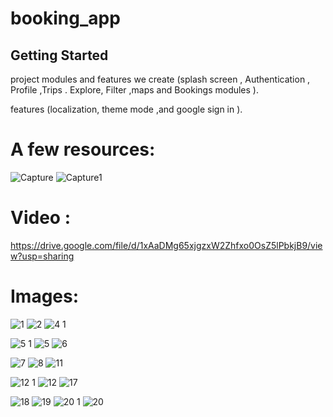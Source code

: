 # booking_app



## Getting Started

project modules and features  we create (splash screen , Authentication , Profile ,Trips . Explore, Filter ,maps and Bookings modules ).

features (localization, theme mode ,and google sign in ).
# A few resources:


![Capture](https://user-images.githubusercontent.com/64233832/193407061-d3898461-69eb-4b97-b40d-9300c6d97f43.JPG)
![Capture1](https://user-images.githubusercontent.com/64233832/193407057-8a8763db-4c6d-4639-991b-ec87ab95851d.JPG)


# Video :
https://drive.google.com/file/d/1xAaDMg65xjgzxW2Zhfxo0OsZ5lPbkjB9/view?usp=sharing


# Images:

![1](https://user-images.githubusercontent.com/64233832/193407725-328952ff-5fac-45e0-9ee6-15226462daee.jpeg)
![2](https://user-images.githubusercontent.com/64233832/193407726-5dbbd792-b05c-469b-abce-e433611b6d2f.jpeg)
 ![4 1](https://user-images.githubusercontent.com/64233832/193407727-2f3d7cc6-5b4d-4217-b627-6eda32fd454e.jpeg)
 
![5 1](https://user-images.githubusercontent.com/64233832/193407728-fe662b96-87a2-48ba-b4fb-905d764f022b.jpeg)
![5](https://user-images.githubusercontent.com/64233832/193407730-c355c8e7-bd9d-4507-85ef-e5a35eadf0f3.jpeg)
![6](https://user-images.githubusercontent.com/64233832/193407731-5ca6d27b-3104-455d-bede-95d3cffd911c.jpeg)



![7](https://user-images.githubusercontent.com/64233832/193407732-445cc068-acc3-4c90-b838-b8287e88843a.jpeg)
![8](https://user-images.githubusercontent.com/64233832/193407733-52accb5b-9492-4aef-a4bf-db8c06eaf91a.jpeg)
![11](https://user-images.githubusercontent.com/64233832/193407734-a73bf1fb-5d81-4192-bf6e-fece1288838c.jpeg)

![12 1](https://user-images.githubusercontent.com/64233832/193407735-0869c772-61a2-4691-815a-94f2e6c14244.jpeg)
![12](https://user-images.githubusercontent.com/64233832/193407737-3748e3e1-a920-4b8a-a813-c44f4a23008e.jpeg)
![17](https://user-images.githubusercontent.com/64233832/193407723-0614c7a4-8fa2-4603-a893-3bec4134e23e.jpeg)

![18](https://user-images.githubusercontent.com/64233832/193407919-a2b597a0-1f4a-4948-8880-5280733bf748.jpeg)
![19](https://user-images.githubusercontent.com/64233832/193407922-02f3d594-c33c-42e2-8e85-c2639f3bc04b.jpeg)
![20 1](https://user-images.githubusercontent.com/64233832/193407923-c5e8113f-b15c-4e16-a9f5-7d3cc63baa3f.jpeg)
![20](https://user-images.githubusercontent.com/64233832/193407724-f1169271-bd00-4f47-b1ae-f98044b5e9eb.jpeg)



